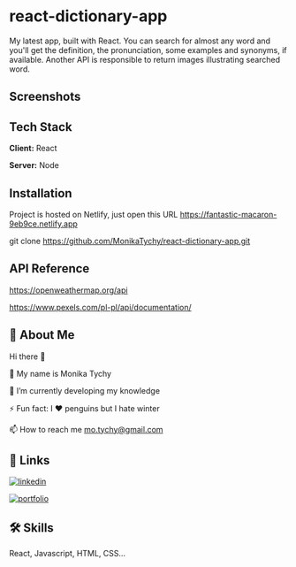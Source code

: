 # react-dictionary-app

My latest app, built with React. You can search for almost any word and you'll get the definition, the pronunciation, some examples and synonyms, if available. Another API is responsible to return images illustrating searched word.
## Screenshots

## Tech Stack

**Client:** React

**Server:** Node


## Installation
Project is hosted on Netlify, just open this URL https://fantastic-macaron-9eb9ce.netlify.app

git clone https://github.com/MonikaTychy/react-dictionary-app.git
    
## API Reference

https://openweathermap.org/api

https://www.pexels.com/pl-pl/api/documentation/

## 🚀 About Me
Hi there 👋

👩 My name is Monika Tychy

🔭 I’m currently developing my knowledge

⚡ Fun fact: I ❤️ penguins but I hate winter

📫 How to reach me mo.tychy@gmail.com


## 🔗 Links
[![linkedin](https://img.shields.io/badge/linkedin-0A66C2?style=for-the-badge&logo=linkedin&logoColor=white)](https://www.linkedin.com/in/monika-tychy-60215582)

[![portfolio](https://img.shields.io/badge/my_portfolio-000?style=for-the-badge&logo=ko-fi&logoColor=white)](https://delightful-strudel-30fdf7.netlify.app)



## 🛠 Skills
React, Javascript, HTML, CSS...